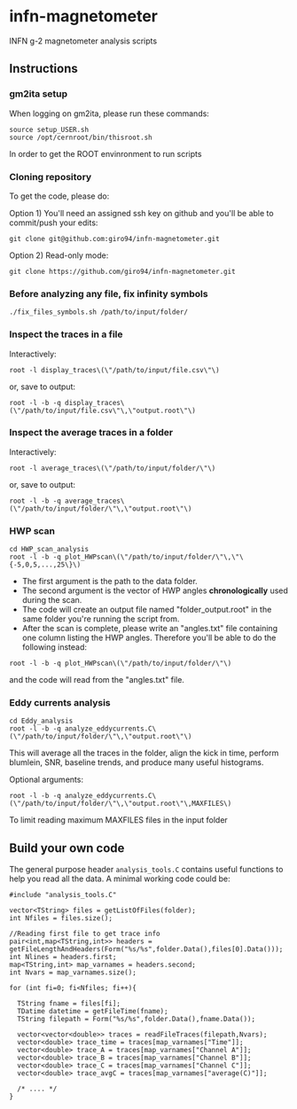 # infn-magnetometer
INFN g-2 magnetometer analysis scripts

## Instructions

### gm2ita setup
When logging on gm2ita, please run these commands:
```
source setup_USER.sh
source /opt/cernroot/bin/thisroot.sh
```
In order to get the ROOT envinronment to run scripts

### Cloning repository
To get the code, please do:

Option 1) You'll need an assigned ssh key on github and you'll be able to commit/push your edits:
```
git clone git@github.com:giro94/infn-magnetometer.git
```
Option 2) Read-only mode:
```
git clone https://github.com/giro94/infn-magnetometer.git
```

### **Before analyzing any file, fix infinity symbols**
```
./fix_files_symbols.sh /path/to/input/folder/
```

### Inspect the traces in a file
Interactively:
```
root -l display_traces\(\"/path/to/input/file.csv\"\)
```
or, save to output:
```
root -l -b -q display_traces\(\"/path/to/input/file.csv\"\,\"output.root\"\)
```


### Inspect the average traces in a folder
Interactively:
```
root -l average_traces\(\"/path/to/input/folder/\"\)
```
or, save to output:
```
root -l -b -q average_traces\(\"/path/to/input/folder/\"\,\"output.root\"\)
```

### HWP scan
```
cd HWP_scan_analysis
root -l -b -q plot_HWPscan\(\"/path/to/input/folder/\"\,\"\{-5,0,5,...,25\}\)
```
* The first argument is the path to the data folder.
* The second argument is the vector of HWP angles **chronologically** used during the scan.
* The code will create an output file named "folder_output.root" in the same folder you're running the script from.
* After the scan is complete, please write an "angles.txt" file containing one column listing the HWP angles. Therefore you'll be able to do the following instead:
```
root -l -b -q plot_HWPscan\(\"/path/to/input/folder/\"\)
```
and the code will read from the "angles.txt" file.


### Eddy currents analysis
```
cd Eddy_analysis
root -l -b -q analyze_eddycurrents.C\(\"/path/to/input/folder/\"\,\"output.root\"\)
```
This will average all the traces in the folder, align the kick in time, perform blumlein, SNR, baseline trends, and produce many useful histograms.

Optional arguments:
```
root -l -b -q analyze_eddycurrents.C\(\"/path/to/input/folder/\"\,\"output.root\"\,MAXFILES\)
```
To limit reading maximum MAXFILES files in the input folder


## Build your own code
The general purpose header `analysis_tools.C` contains useful functions to help you read all the data.
A minimal working code could be:
```
#include "analysis_tools.C"

vector<TString> files = getListOfFiles(folder);
int Nfiles = files.size();

//Reading first file to get trace info
pair<int,map<TString,int>> headers = getFileLengthAndHeaders(Form("%s/%s",folder.Data(),files[0].Data()));
int Nlines = headers.first;
map<TString,int> map_varnames = headers.second;
int Nvars = map_varnames.size();

for (int fi=0; fi<Nfiles; fi++){
		
  TString fname = files[fi];
  TDatime datetime = getFileTime(fname);
  TString filepath = Form("%s/%s",folder.Data(),fname.Data());

  vector<vector<double>> traces = readFileTraces(filepath,Nvars);
  vector<double> trace_time = traces[map_varnames["Time"]];
  vector<double> trace_A = traces[map_varnames["Channel A"]];
  vector<double> trace_B = traces[map_varnames["Channel B"]];
  vector<double> trace_C = traces[map_varnames["Channel C"]];
  vector<double> trace_avgC = traces[map_varnames["average(C)"]];
        
  /* .... */
}
```



